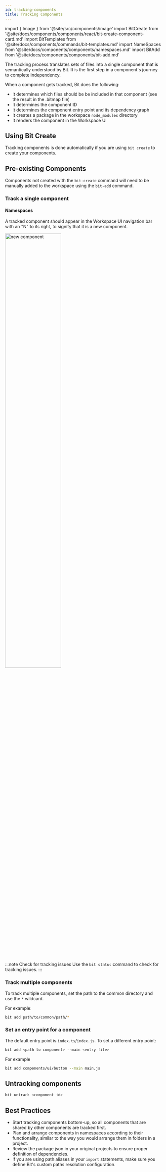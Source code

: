 ```yaml
---
id: tracking-components
title: Tracking Components
---
```


import { Image } from '@site/src/components/image'
import BitCreate from '@site/docs/components/components/react/bit-create-component-card.md'
import BitTemplates from '@site/docs/components/commands/bit-templates.md'
import NameSpaces from '@site/docs/components/components/namespaces.md'
import BitAdd from '@site/docs/components/components/bit-add.md'

The tracking process translates sets of files into a single component that is semantically understood by Bit. It is the first step in a component's journey to complete independency.

When a component gets tracked, Bit does the following:

- It determines which files should be be included in that component (see the result in the .bitmap file)
- It determines the component ID
- It determines the component entry point and its dependency graph
- It creates a package in the workspace `node_modules` directory
- It renders the component in the Workspace UI

## Using Bit Create

Tracking components is done automatically if you are using `bit create` to create your components.

<BitCreate />

<BitTemplates />

## Pre-existing Components

Components not created with the `bit-create` command will need to be manually added to the workspace using the `bit-add` command.

### Track a single component

<BitAdd />

#### Namespaces

<NameSpaces />

A tracked component should appear in the Workspace UI navigation bar with an "N" to its right, to signify that it is a new component.

<Image src="/img/new_component.png" alt="new component" width="60%" />
<br />

:::note Check for tracking issues
Use the `bit status` command to check for tracking issues.
:::

### Track multiple components

To track multiple components, set the path to the common directory and use the `*` wildcard.

For example:

```bash
bit add path/to/common/path/*
```

### Set an entry point for a component

The default entry point is `index.ts`/`index.js`. To set a different entry point:

```bash
bit add <path to component> --main <entry file>
```

For example

```bash
bit add components/ui/button --main main.js
```

## Untracking components

```bash
bit untrack <component id>
```

## Best Practices

- Start tracking components bottom-up, so all components that are shared by other components are tracked first.
- Plan and arrange components in namespaces according to their functionality, similar to the way you would arrange them in folders in a project.
- Review the package.json in your original projects to ensure proper definition of dependencies.
- If you are using path aliases in your `import` statements, make sure you define Bit's custom paths resolution configuration.
